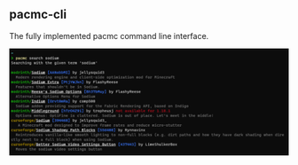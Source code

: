 ## pacmc-cli

The fully implemented pacmc command line interface.

![](images/pacmc_cli_preview.png)
